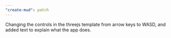 ```yaml
---
"create-mud": patch
---
```


Changing the controls in the threejs template from arrow keys to WASD, and added text to explain what the app does.
